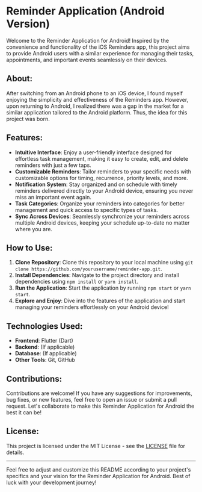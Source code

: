 # Reminder Application (Android Version)

Welcome to the Reminder Application for Android! Inspired by the convenience and functionality of the iOS Reminders app, this project aims to provide Android users with a similar experience for managing their tasks, appointments, and important events seamlessly on their devices.

## About:

After switching from an Android phone to an iOS device, I found myself enjoying the simplicity and effectiveness of the Reminders app. However, upon returning to Android, I realized there was a gap in the market for a similar application tailored to the Android platform. Thus, the idea for this project was born.

## Features:

- **Intuitive Interface**: Enjoy a user-friendly interface designed for effortless task management, making it easy to create, edit, and delete reminders with just a few taps.
- **Customizable Reminders**: Tailor reminders to your specific needs with customizable options for timing, recurrence, priority levels, and more.
- **Notification System**: Stay organized and on schedule with timely reminders delivered directly to your Android device, ensuring you never miss an important event again.
- **Task Categories**: Organize your reminders into categories for better management and quick access to specific types of tasks.
- **Sync Across Devices**: Seamlessly synchronize your reminders across multiple Android devices, keeping your schedule up-to-date no matter where you are.

## How to Use:

1. **Clone Repository**: Clone this repository to your local machine using `git clone https://github.com/yourusername/reminder-app.git`.
2. **Install Dependencies**: Navigate to the project directory and install dependencies using `npm install` or `yarn install`.
3. **Run the Application**: Start the application by running `npm start` or `yarn start`.
4. **Explore and Enjoy**: Dive into the features of the application and start managing your reminders effortlessly on your Android device!

## Technologies Used:

- **Frontend**:  Flutter (Dart)
- **Backend**: (If applicable)
- **Database**: (If applicable)
- **Other Tools**: Git, GitHub

## Contributions:

Contributions are welcome! If you have any suggestions for improvements, bug fixes, or new features, feel free to open an issue or submit a pull request. Let's collaborate to make this Reminder Application for Android the best it can be!

## License:

This project is licensed under the MIT License - see the [LICENSE](LICENSE) file for details.

---

Feel free to adjust and customize this README according to your project's specifics and your vision for the Reminder Application for Android. Best of luck with your development journey!
